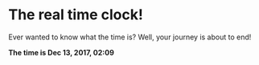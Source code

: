 # The real time clock!

Ever wanted to know what the time is? Well, your journey is about to end!

**The time is Dec 13, 2017, 02:09**